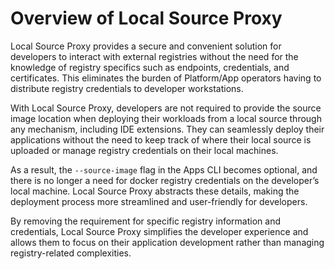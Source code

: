 # Overview of Local Source Proxy

Local Source Proxy provides a secure and convenient solution for developers to interact with
external registries without the need for the knowledge of registry specifics such as endpoints,
credentials, and certificates. This eliminates the burden of Platform/App operators having to
distribute registry credentials to developer workstations.

With Local Source Proxy, developers are not required to provide the source image location when
deploying their workloads from a local source through any mechanism, including IDE extensions. They
can seamlessly deploy their applications without the need to keep track of where their local source
is uploaded or manage registry credentials on their local machines.

As a result, the `--source-image` flag in the Apps CLI becomes optional, and there is no longer a
need for docker registry credentials on the developer’s local machine. Local Source Proxy
abstracts these details, making the deployment process more streamlined and user-friendly for
developers.

By removing the requirement for specific registry information and credentials, Local Source
Proxy simplifies the developer experience and allows them to focus on their application development
rather than managing registry-related complexities.
